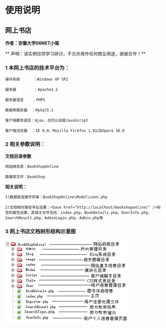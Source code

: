 # 使用说明

## 网上书店

**作者：安徽大学06NET小强**

** 声明：该实例仅供学习研讨，不允许用作任何商业用途，谢谢合作！**

### 1 本网上书店的技术平台为：

	操作系统      ：Windows XP SP2

	服务器        ：Apache2.2

	服务器语言    ：PHP5

	数据库服务器  ：MySql5.1

	客户端脚本语言：Ajax，也可以说是JavaScript

	客户端浏览器  ：IE 8.0、Mozilla Firefox 1.9以及Opera 10.0

### 2 相关参数说明：

**文档目录参数**

	网站根目录：BookShopOnline

	数据库文件：BookShop

**相关说明：**

	1)数据库连接字符串：BookShopOnline\Model\conn.php

	2)文档相对路径寻址设置：<base href="http://localhost/bookshoponline/" />标签的属性设置，其相关文件包括：index.php、BookDetails.php、UserInfo.php、SearchResult.php、AdminLogin.php、Admin.php等

### 3 网上书店文档树形结构示意图

![书店文档树形结构示意图](structure.png)